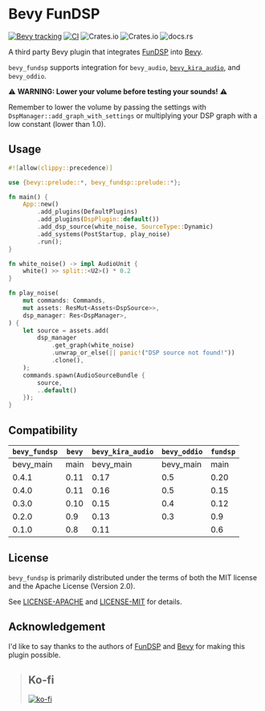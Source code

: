# Bevy FunDSP

[![Bevy tracking](https://img.shields.io/badge/Bevy%20tracking-main-lightblue)](https://github.com/bevyengine/bevy/blob/main/docs/plugins_guidelines.md#main-branch-tracking) [![CI](https://github.com/harudagondi/bevy_fundsp/actions/workflows/rust.yml/badge.svg)](https://github.com/harudagondi/bevy_fundsp/actions/workflows/rust.yml) ![Crates.io](https://img.shields.io/crates/v/bevy_fundsp) ![Crates.io](https://img.shields.io/crates/l/bevy_fundsp) ![docs.rs](https://img.shields.io/docsrs/bevy_fundsp)

A third party Bevy plugin that integrates [FunDSP] into [Bevy].

`bevy_fundsp` supports integration for `bevy_audio`, [`bevy_kira_audio`], and `bevy_oddio`.

[FunDSP]: https://github.com/SamiPerttu/fundsp
[Bevy]: https://github.com/bevyengine/bevy
[`bevy_kira_audio`]: https://github.com/NiklasEi/bevy_kira_audio
[`bevy_oddio`]: https://github.com/harudagondi/bevy_oddio

⚠ **WARNING: Lower your volume before testing your sounds!** ⚠

Remember to lower the volume by passing the settings with `DspManager::add_graph_with_settings`
or multiplying your DSP graph with a low constant (lower than 1.0).

## Usage

```rust no_run
#![allow(clippy::precedence)]

use {bevy::prelude::*, bevy_fundsp::prelude::*};

fn main() {
    App::new()
        .add_plugins(DefaultPlugins)
        .add_plugins(DspPlugin::default())
        .add_dsp_source(white_noise, SourceType::Dynamic)
        .add_systems(PostStartup, play_noise)
        .run();
}

fn white_noise() -> impl AudioUnit {
    white() >> split::<U2>() * 0.2
}

fn play_noise(
    mut commands: Commands,
    mut assets: ResMut<Assets<DspSource>>,
    dsp_manager: Res<DspManager>,
) {
    let source = assets.add(
        dsp_manager
            .get_graph(white_noise)
            .unwrap_or_else(|| panic!("DSP source not found!"))
            .clone(),
    );
    commands.spawn(AudioSourceBundle {
        source,
        ..default()
    });
}

```

## Compatibility

| `bevy_fundsp` | `bevy` | `bevy_kira_audio` | `bevy_oddio` | `fundsp` |
| ------------- | ------ | ----------------- | ------------ | -------- |
| bevy_main     | main   | bevy_main         | bevy_main    | main     |
| 0.4.1         | 0.11   | 0.17              | 0.5          | 0.20     |
| 0.4.0         | 0.11   | 0.16              | 0.5          | 0.15     |
| 0.3.0         | 0.10   | 0.15              | 0.4          | 0.12     |
| 0.2.0         | 0.9    | 0.13              | 0.3          | 0.9      |
| 0.1.0         | 0.8    | 0.11              |              | 0.6      |

## License

`bevy_fundsp` is primarily distributed under the terms of both the MIT license
and the Apache License (Version 2.0).

See [LICENSE-APACHE](LICENSE-APACHE) and [LICENSE-MIT](LICENSE-MIT) for details.

## Acknowledgement

I'd like to say thanks to the authors of [FunDSP] and [Bevy] for making this plugin possible.

> ## Ko-fi
>
> [![ko-fi](https://ko-fi.com/img/githubbutton_sm.svg)](https://ko-fi.com/D1D11H8FF)
